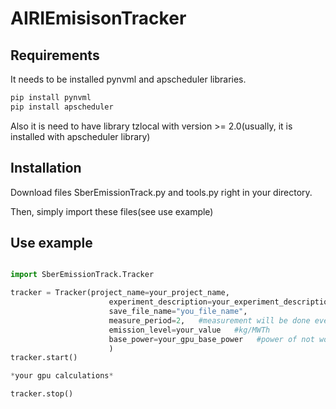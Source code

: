 # AIRIEmisisonTracker

## Requirements
It needs to be installed pynvml and apscheduler libraries.
```bash
pip install pynvml
pip install apscheduler
```
Also it is need to have library tzlocal with version >= 2.0(usually, it is installed with apscheduler library)

## Installation
Download files SberEmissionTrack.py and tools.py right in your directory.

Then, simply import these files(see use example)


## Use example

```python

import SberEmissionTrack.Tracker

tracker = Tracker(project_name=your_project_name,
                      experiment_description=your_experiment_description,
                      save_file_name="you_file_name",
                      measure_period=2,   #measurement will be done every 2 seconds
                      emission_level=your_value   #kg/MWTh
                      base_power=your_gpu_base_power   #power of not working gpu
                      )
tracker.start()

*your gpu calculations*

tracker.stop()
```
